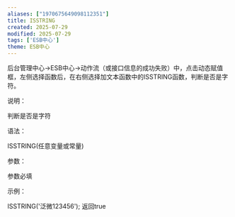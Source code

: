 ```yaml
---
aliases: ["1970675649098112351"]
title: ISSTRING
created: 2025-07-29
modified: 2025-07-29
tags: ['ESB中心']
theme: ESB中心
---
```


后台管理中心->ESB中心->动作流（或接口信息的成功失败）中，点击动态赋值框，左侧选择函数后，在右侧选择加文本函数中的ISSTRING函数，判断是否是字符。

说明：

判断是否是字符

语法：

ISSTRING(任意变量或常量)

参数：

参数必填

示例：

ISSTRING('泛微123456'); 返回true